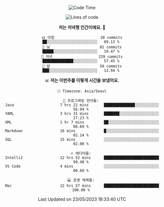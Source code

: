 <div align='center'>

<!--START_SECTION:waka-->
![Code Time](http://img.shields.io/badge/Code%20Time-23%20hrs%2032%20mins-blue)

![Lines of code](https://img.shields.io/badge/%EC%A0%80%EB%8A%94%20%EC%97%AC%ED%83%9C%EA%B9%8C%EC%A7%80%20-178.6%20thousand%20%EC%A4%84%EC%9D%98%20%EC%BD%94%EB%93%9C%EB%A5%BC%20%EC%9E%91%EC%84%B1%ED%96%88%EC%96%B4%EC%9A%94.-blue)

**저는 저녁형 인간이에요. 🦉** 

```text
🌞 아침                     38 commits          ██░░░░░░░░░░░░░░░░░░░░░░░   09.13 % 
🌆 낮　                     81 commits          █████░░░░░░░░░░░░░░░░░░░░   19.47 % 
🌃 저녁                     239 commits         ██████████████░░░░░░░░░░░   57.45 % 
🌙 밤　                     58 commits          ███░░░░░░░░░░░░░░░░░░░░░░   13.94 % 
```


📊 **저는 이번주를 이렇게 시간을 보냈어요.** 

```text
🕑︎ Timezone: Asia/Seoul

💬 프로그래밍 언어들: 
Java                     7 hrs 22 mins       ██████████████░░░░░░░░░░░   56.94 % 
YAML                     3 hrs 31 mins       ███████░░░░░░░░░░░░░░░░░░   27.23 % 
XML                      1 hr 7 mins         ██░░░░░░░░░░░░░░░░░░░░░░░   08.69 % 
Markdown                 16 mins             █░░░░░░░░░░░░░░░░░░░░░░░░   02.14 % 
SQL                      15 mins             ░░░░░░░░░░░░░░░░░░░░░░░░░   02.00 % 

🔥 에디터들: 
IntelliJ                 12 hrs 52 mins      █████████████████████████   99.40 % 
VS Code                  4 mins              ░░░░░░░░░░░░░░░░░░░░░░░░░   00.60 % 

💻 운영 체제들: 
Mac                      12 hrs 57 mins      █████████████████████████   100.00 % 
```


 Last Updated on 23/05/2023 18:33:40 UTC
<!--END_SECTION:waka-->
</div>

